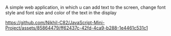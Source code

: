 A simple web application, in which u can add text to the screen, change font style and font size and color of the text in the display

https://github.com/Nikhil-C82/JavaScript-Mini-Project/assets/85864479/ff62437c-42fd-4ca9-b288-1e4461c531c1

